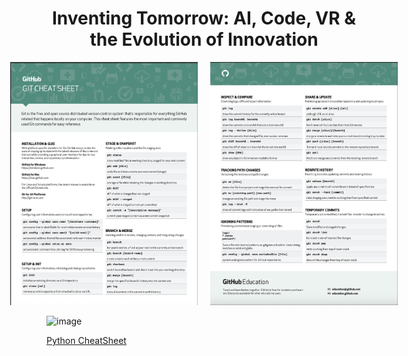 <div align="center">
  <h1>Inventing Tomorrow: AI, Code, VR & the Evolution of Innovation</h1>
</div>

<div style="display: flex; justify-content: center; gap: 20px;">
  <img src="https://github.com/webgence/webgence/blob/main/github1.png" alt="Left Image" width="300">
  <img src="https://github.com/webgence/webgence/blob/main/gitthub2.png" alt="Right Image" width="300">
</div>

<br>

<img width="828" alt="image" src="https://github.com/user-attachments/assets/ada95d50-d734-4247-871b-4a7ca33729e5" />



[Python CheatSheet](https://github.com/webgence/webgence/blob/main/python_cheatsheet.pdf)


